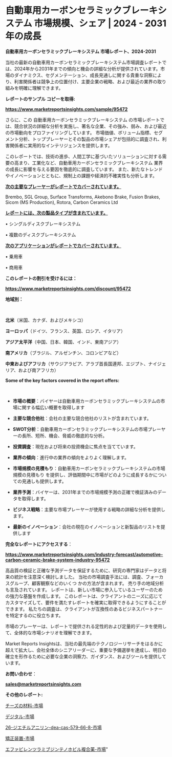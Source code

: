 # 自動車用カーボンセラミックブレーキシステム 市場規模、シェア | 2024 - 2031 年の成長

<strong>自動車用カーボンセラミックブレーキシステム 市場レポート、2024-2031</strong>

当社の最新の自動車用カーボンセラミックブレーキシステム市場調査レポートでは、2024年から2031年までの傾向と機会の詳細な分析が提供されています。市場のダイナミクス、セグメンテーション、成長見通しに関する貴重な洞察により、利害関係者は競争上の位置付け、主要企業の戦略、および最近の業界の取り組みを明確に理解できます。



<strong>レポートのサンプル コピーを取得:</strong> <a href=https://www.marketreportsinsights.com/sample/95472>

<strong><u>https://www.marketreportsinsights.com/sample/95472</u></strong></a>

さらに、この 自動車用カーボンセラミックブレーキシステム の市場レポートでは、競合状況の詳細な分析を実施し、著名な企業、その強み、弱み、および最近の市場動向をプロファイリングしています。 市場価値、ボリューム指標、セグメント分析、トッププレーヤーとその製品の市場シェアが包括的に調査され、利害関係者に実用的なインテリジェンスを提供します。

このレポートでは、技術の進歩、人間工学に基づいたソリューションに対する需要の高まり、工業化など、自動車用カーボンセラミックブレーキシステム 業界の成長に影響を与える要因を徹底的に調査しています。 また、新たなトレンドやイノベーションとともに、規制上の課題や経済的不確実性も分析します。



<strong><u>次の主要なプレーヤーがレポートでカバーされています。</u></strong>

Brembo, SGL Group, Surface Transforms, Akebono Brake, Fusion Brakes, Sicom (MS Production), Rotora, Carbon Ceramics Ltd



<strong><u><b>レポートには、次の製品タイプが含まれています。</b></u></strong>

• シングルディスクブレーキシステム

• 複数のディスクブレーキシステム



<strong><u><b>次のアプリケーションがレポートでカバーされています。</b></u></strong>

• 乗用車

• 商用車



<strong><b>このレポートの割引を受けるには：</b></strong>

<a href=https://www.marketreportsinsights.com/discount/95472>

<strong><u>https://www.marketreportsinsights.com/discount/95472</u></strong></a>



<strong>地域別：</strong>

<strong> </strong>



<strong>北米</strong>（米国、カナダ、およびメキシコ）



<strong>ヨーロッパ</strong>（ドイツ、フランス、英国、ロシア、イタリア）



<strong>アジア太平洋</strong>（中国、日本、韓国、インド、東南アジア）



<strong>南アメリカ</strong>（ブラジル、アルゼンチン、コロンビアなど）



<strong>中東およびアフリカ</strong>（サウジアラビア、アラブ首長国連邦、エジプト、ナイジェリア、および南アフリカ）



<strong>Some of the key factors covered in the report offers:</strong>

<strong> </strong>
<ul>
  <li>

<strong>市場の概要</strong>：バイヤーは自動車用カーボンセラミックブレーキシステムの市場に関する幅広い概要を取得します</li>
  <li>

<strong>主要な競合他社</strong>：会社の主要な競合他社のリストが含まれています。</li>
  <li>

<strong>SWOT分析</strong>：自動車用カーボンセラミックブレーキシステムの市場プレーヤーの長所、短所、機会、脅威の徹底的な分析。</li>
  <li>

<strong>投資調査</strong>：現在および将来の投資機会に焦点を当てています。</li>
  <li>

<strong>業界の傾向</strong>：進行中の業界の傾向をよりよく理解します。</li>
  <li>

<strong>市場規模の見積もり</strong>：自動車用カーボンセラミックブレーキシステムの市場規模の見積もり を提供し、評価期間中に市場がどのように成長するかについての見通しも提供します。</li>
  <li>

<strong>業界予測</strong>：バイヤーは、2031年までの市場規模予測の正確で検証済みのデータを取得します。</li>
  <li>

<strong>ビジネス戦略</strong>：主要な市場プレーヤーが使用する戦略の詳細な分析を提供します。</li>
  <li>

<strong>最新のイノベーション</strong>：会社の現在のイノベーションと新製品のリストを提供します</li>
</ul>


<strong>完全なレポートにアクセスする</strong>：

<a href=https://www.marketreportsinsights.com/industry-forecast/automotive-carbon-ceramic-brake-system-industry-95472>

<strong><u>https://www.marketreportsinsights.com/industry-forecast/automotive-carbon-ceramic-brake-system-industry-95472</u></strong></a>

高品質の検証と正確な予測データを保証するために、研究の専門家はデータと将来の統計を注意深く検討しました。 当社の市場調査手法には、調査、フォーカスグループ、顧客観察などのいくつ かの方法が含まれます。 売り手の地域分析も言及されています。 レポートは、新しい市場に参入しているユーザーのための強力な基盤を作成します。 このレポートは、クライアントのニーズに応じてカスタマイズして、要件を満たすレポートを確実に取得できるようにすることができます。 私たちの調査は、クライアントが互換性のあるビジネスパートナーを特定するのに役立ちます。

市場のプレーヤーは、レポートで提供される定性的および定量的データを使用して、全体的な市場シナリオを理解できます。

Market Reports Insightsは、当社の最先端のテクノロジーリサーチをはるかに超えて拡大し、会社全体のシニアリーダーに、重要な予備選挙を達成し、明日の確立を形作るために必要な企業の洞察力、ガイダンス、およびツールを提供しています。



<strong><b>お問い合わせ</b></strong>：

<a href=mailto:sales@marketreportsinsights.com>

<strong><u>sales@marketreportsinsights.com</u></strong></a>



<strong>その他のレポート:</strong>

<a href=https://www.linkedin.com/pulse/チーズの材料-市場-2023-swot-分析と成長率-2030-data-dive-discoveries-24-analysis-ll7jf/>チーズの材料-市場</a>

<a href=https://www.linkedin.com/pulse/デジタル-市場-2023-収益と成長ドライバー-2030-consumer-connection-collective-360-4m5if/>デジタル-市場</a>

<a href=https://www.linkedin.com/pulse/26-ジエチルアニリン-dea-cas-579-66-8-市場-2023-uyyff/>26-ジエチルアニリン-dea-cas-579-66-8-市場</a>

<a href=https://www.linkedin.com/pulse/矯正装置-市場-2023-最新の-cagr-および成長分析-2030-pr-news-hub-h1pjf/>矯正装置-市場</a>

<a href=https://www.linkedin.com/pulse/エファビレンツラミブジンテノホビル複合薬-市場-2023-総利益と主要ベンダー-vv0gf/>エファビレンツラミブジンテノホビル複合薬-市場</a>"
